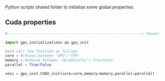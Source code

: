 Python scripts shared folder to initialize some global properties.

## Cuda properties


```python
#-------------------------------------------------------------> Tensorflow Session properties

import gpu_initializations as gpu_init

#and call the function as follows
core = #choose between 'GPU'/'CPU'
memory = #choose between 'dynamically'/'fractions'
parallel = True/False

sess = gpu_init.CUDA_init(core=core,memory=memory,parallel=parallel)

